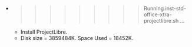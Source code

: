 * >>>>>>>>> Running inst-std-office-xtra-projectlibre.sh ...
  * Install ProjectLibre.
  * Disk size = 3859484K. Space Used = 18452K.
